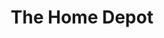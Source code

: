 ---
title: "The Home Depot"
url: /portland/the-home-depot-southeast-washington-street/
shop: doityourself
---